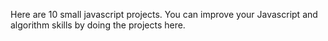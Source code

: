 Here are 10 small javascript projects. 
You can improve your Javascript and algorithm skills by doing the projects here.



